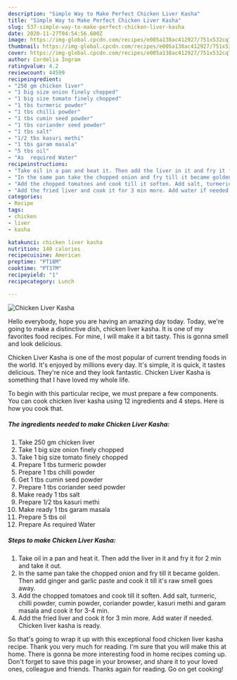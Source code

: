 ```yaml
---
description: "Simple Way to Make Perfect Chicken Liver Kasha"
title: "Simple Way to Make Perfect Chicken Liver Kasha"
slug: 537-simple-way-to-make-perfect-chicken-liver-kasha
date: 2020-11-27T04:54:56.600Z
image: https://img-global.cpcdn.com/recipes/e005a138ac412927/751x532cq70/chicken-liver-kasha-recipe-main-photo.jpg
thumbnail: https://img-global.cpcdn.com/recipes/e005a138ac412927/751x532cq70/chicken-liver-kasha-recipe-main-photo.jpg
cover: https://img-global.cpcdn.com/recipes/e005a138ac412927/751x532cq70/chicken-liver-kasha-recipe-main-photo.jpg
author: Cordelia Ingram
ratingvalue: 4.2
reviewcount: 44599
recipeingredient:
- "250 gm chicken liver"
- "1 big size onion finely chopped"
- "1 big size tomato finely chopped"
- "1 tbs turmeric powder"
- "1 tbs chilli powder"
- "1 tbs cumin seed powder"
- "1 tbs coriander seed powder"
- "1 tbs salt"
- "1/2 tbs kasuri methi"
- "1 tbs garam masala"
- "5 tbs oil"
- "As  required Water"
recipeinstructions:
- "Take oil in a pan and heat it. Then add the liver in it and fry it for 2 min and take it out."
- "In the same pan take the chopped onion and fry till it became golden. Then add ginger and garlic paste and cook it till it&#39;s raw smell goes away."
- "Add the chopped tomatoes and cook till it soften. Add salt, turmeric, chilli powder, cumin powder, coriander powder, kasuri methi and garam masala and cook it for 3-4 min."
- "Add the fried liver and cook it for 3 min more. Add water if needed. Chicken liver kasha is ready."
categories:
- Recipe
tags:
- chicken
- liver
- kasha

katakunci: chicken liver kasha 
nutrition: 140 calories
recipecuisine: American
preptime: "PT18M"
cooktime: "PT37M"
recipeyield: "1"
recipecategory: Lunch

---
```



![Chicken Liver Kasha](https://img-global.cpcdn.com/recipes/e005a138ac412927/751x532cq70/chicken-liver-kasha-recipe-main-photo.jpg)

Hello everybody, hope you are having an amazing day today. Today, we're going to make a distinctive dish, chicken liver kasha. It is one of my favorites food recipes. For mine, I will make it a bit tasty. This is gonna smell and look delicious.



Chicken Liver Kasha is one of the most popular of current trending foods in the world. It's enjoyed by millions every day. It's simple, it is quick, it tastes delicious. They're nice and they look fantastic. Chicken Liver Kasha is something that I have loved my whole life.


To begin with this particular recipe, we must prepare a few components. You can cook chicken liver kasha using 12 ingredients and 4 steps. Here is how you cook that.

<!--inarticleads1-->

##### The ingredients needed to make Chicken Liver Kasha:

1. Take 250 gm chicken liver
1. Take 1 big size onion finely chopped
1. Take 1 big size tomato finely chopped
1. Prepare 1 tbs turmeric powder
1. Prepare 1 tbs chilli powder
1. Get 1 tbs cumin seed powder
1. Prepare 1 tbs coriander seed powder
1. Make ready 1 tbs salt
1. Prepare 1/2 tbs kasuri methi
1. Make ready 1 tbs garam masala
1. Prepare 5 tbs oil
1. Prepare As  required Water




<!--inarticleads2-->

##### Steps to make Chicken Liver Kasha:

1. Take oil in a pan and heat it. Then add the liver in it and fry it for 2 min and take it out.
1. In the same pan take the chopped onion and fry till it became golden. Then add ginger and garlic paste and cook it till it&#39;s raw smell goes away.
1. Add the chopped tomatoes and cook till it soften. Add salt, turmeric, chilli powder, cumin powder, coriander powder, kasuri methi and garam masala and cook it for 3-4 min.
1. Add the fried liver and cook it for 3 min more. Add water if needed. Chicken liver kasha is ready.




So that's going to wrap it up with this exceptional food chicken liver kasha recipe. Thank you very much for reading. I'm sure that you will make this at home. There is gonna be more interesting food in home recipes coming up. Don't forget to save this page in your browser, and share it to your loved ones, colleague and friends. Thanks again for reading. Go on get cooking!
